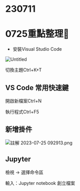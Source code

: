 # 230711

# 0725重點整理📄

- 安裝Visual Studio Code

![Untitled](https://i.imgur.com/rZbqCKn.png)

切換主題Ctrl+K+T

## ****VS Code 常用快速鍵****

[](https://ithelp.ithome.com.tw/articles/10237385)

開啟新檔案Ctrl+N

執行程式Ctrl+F5

## 新增掛件

![註解 2023-07-25 092913.png](https://i.imgur.com/gsqSZZv.png)

## Jupyter

檢視 → 選擇命令區

輸入：Jupyter notebook 創立檔案
